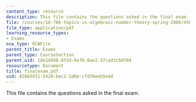 ```yaml
---
content_type: resource
description: This file contains the questions asked in the final exam.
file: /courses/18-786-topics-in-algebraic-number-theory-spring-2006/456654315420bec21d6ecfd39eeb5edd_finalexam.pdf
file_type: application/pdf
learning_resource_types:
- Exams
ocw_type: OCWFile
parent_title: Exams
parent_type: CourseSection
parent_uid: 1de1d668-855d-6e76-8ae2-37cad3cbdf04
resourcetype: Document
title: finalexam.pdf
uid: 45665431-5420-bec2-1d6e-cfd39eeb5edd
---
```

This file contains the questions asked in the final exam.

